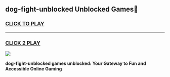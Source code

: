 
## dog-fight-unblocked Unblocked Games👋
<h3>
<a href="https://news.freeplayer.one?title=dog-fight-unblocked&ref=16F">CLICK TO PLAY</a></h3>
<hr>

<h3>
<a href="https://news.freeplayer.one?title=dog-fight-unblocked&ref=16F">CLICK 2 PLAY</a>
  
</h3>

<a href="https://news.freeplayer.one?title=dog-fight-unblocked&ref=16F/"><img src="https://clearcache.store/games.png"></a>


**dog-fight-unblocked games unblocked: Your Gateway to Fun and Accessible Online Gaming**
